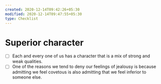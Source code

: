 ```yaml
---
created: 2020-12-14T09:42:26+05:30
modified: 2020-12-14T09:47:55+05:30
type: Checklist
---
```


# Superior character

- [ ] Each and every one of us has a character that is a mix of strong and weak qualities.
- [ ] One of the reasons we tend to deny our feelings of jealousy is because admitting we feel covetous is also admitting that we feel inferior to someone else.